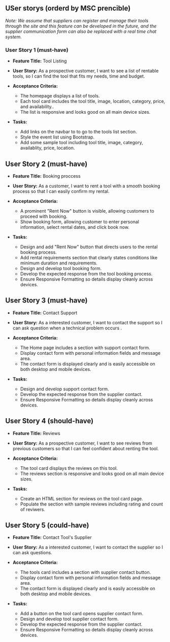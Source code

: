 ## USer storys (orderd by MSC prencible)
*Note: We assume that suppliers can register and manage their tools through the site and this feature can be developed in the future, and the supplier communication form can also be replaced with a real time chat system.*

### User Story 1 (must-have)
- **Feature Title:** Tool Listing
- **User Story:** As a prospective customer, I want to see a list of rentable tools, so I can find the tool that fits my needs, time and budget.
- **Acceptance Criteria:** 
    - The homepage displays a list of tools.
    - Each tool card includes the tool title, image, location, category, price, and availability..
    - The list is responsive and looks good on all main device sizes.

- **Tasks:** 
    - Add links on the navbar to to go to the tools list section.
    - Style the event list using Bootstrap.
    - Add some sample tool including tool title, image, category, availablity, price, location.


## User Story 2 (must-have)
- **Feature Title:** Booking proccess
- **User Story:** As a customer, I want to rent a tool with a smooth booking process so that I can easily confirm my rental.
- **Acceptance Criteria:** 
    - A prominent "Rent Now" button is visible, allowing customers to proceed with booking.
    - Show booking form, allowing customer to enter personal information, select rental dates, and click book now.

- **Tasks:** 
    - Design and add "Rent Now" button that directs users to the rental booking process.
    - Add rental requirements section that clearly states conditions like minimum duration and requirements.
    - Design and develop tool booking form.
    - Develop the expected response from the tool booking process.
    - Ensure Responsive Formatting so details display cleanly across devices.

## User Story 3 (must-have)
- **Feature Title:** Contact Support 
- **User Story:** As a interested customer, I want to contact the support so I can ask question when a technical problem occurs .
- **Acceptance Criteria:** 
    - The Home page includes a section with support contact form. 
    - Display contact form with personal information fields and message area.
    - The contact form is displayed clearly and is easily accessible on both desktop and mobile devices.

- **Tasks:** 
    - Design and develop support contact form.
    - Develop the expected response from the supplier contact.
    - Ensure Responsive Formatting so details display cleanly across devices.

## User Story 4 (should-have)
- **Feature Title:** Reviews
- **User Story:** As a prospective customer, I want to see reviews from previous customers so that I can feel confident about renting the tool.
- **Acceptance Criteria:** 
    - The tool card displays the reviews on this tool.
    - The reviews section is responsive and looks good on all main device sizes.

- **Tasks:** 
    - Create an HTML section for reviews on the tool card page.
    - Populate the section with sample reviews including rating and count of reviwers.

## User Story 5 (could-have)
- **Feature Title:** Contact Tool's Supplier 
- **User Story:** As a interested customer, I want to contact the supplier so I can ask questions.
- **Acceptance Criteria:** 
    - The tools card includes a section with supplier contact button. 
    - Display contact form with personal information fields and message area.
    - The contact form is displayed clearly and is easily accessible on both desktop and mobile devices.

- **Tasks:** 
    - Add a button on the tool card opens supplier contact form.
    - Design and develop tool supplier contact form.
    - Develop the expected response from the supplier contact.
    - Ensure Responsive Formatting so details display cleanly across devices.
